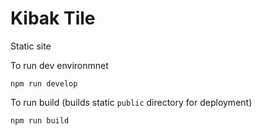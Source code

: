 # Kibak Tile
Static site

To run dev environmnet

```
npm run develop
```

To run build (builds static `public` directory for deployment)

```
npm run build
```
